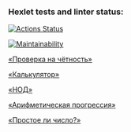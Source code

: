 ### Hexlet tests and linter status:
[![Actions Status](https://github.com/Tve1n/python-project-lvl1/actions/workflows/hexlet-check.yml/badge.svg)](https://github.com/Tve1n/python-project-lvl1/actions)


[![Maintainability](https://api.codeclimate.com/v1/badges/aea5faf39b332c01c7e2/maintainability)](https://codeclimate.com/github/Tve1n/python-project-lvl1/maintainability)

[«Проверка на чётность»](https://asciinema.org/a/R6fEWFjVQGK1TFdzKIJyYDkM9)

[«Калькулятор»](https://asciinema.org/a/Z2ZjpaGR2nJqxsIw5bfKXFPFx)

[«НОД»](https://asciinema.org/a/GpFxowOuJUfIyexxnyKxyTRAn)

[«Арифметическая прогрессия»](https://asciinema.org/a/BQ3QBeqmdLSsoqbWSG1ln9601)

[«Простое ли число?»](https://asciinema.org/a/VFOddVYgxKaMicEuaOyJdzbng)